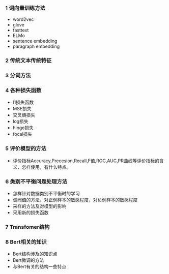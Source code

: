 ### 1 词向量训练方法
- word2vec
- glove
- fasttext
- ELMo
- sentence embedding
- paragraph embedding

### 2 传统文本传统特征


### 3 分词方法

### 4 各种损失函数
- l1损失函数
- MSE损失
- 交叉熵损失
- log损失
- hinge损失
- focal损失

### 5 评价模型的方法
- 评价指标Accuracy,Precesion,Recall,F值,ROC,AUC,PR曲线等评价指标的含义，怎样使用，有什么特点。

### 6 类别不平衡问题处理方法
- 怎样针对数据类别不平衡时的学习
- 调阀值的方法，对正例样本的敏感程度，对负例样本的敏感程度
- 采样的方法及对模型的影响
- 采用新的损失函数

### 7 Transfomer结构


### 8 Bert相关的知识
- Bert结构涉及的知识点
- Bert微调的方法
- 与Bert有关的结构一些特点
